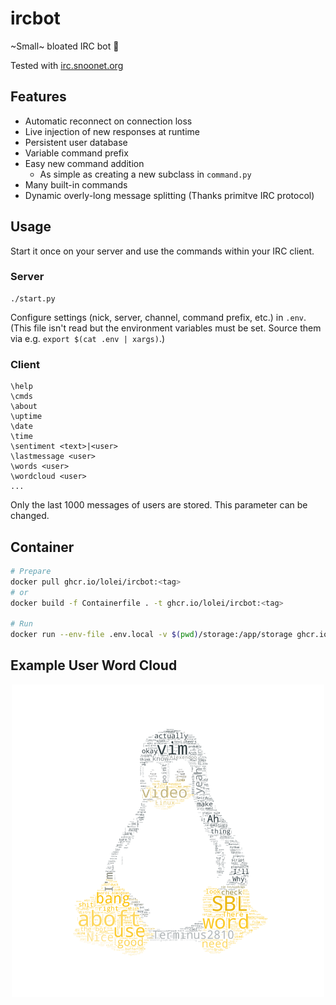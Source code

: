 # ircbot
~Small~ bloated IRC bot :robot:

Tested with [irc.snoonet.org](https://snoonet.org/)

## Features
* Automatic reconnect on connection loss
* Live injection of new responses at runtime
* Persistent user database
* Variable command prefix
* Easy new command addition
  * As simple as creating a new subclass in `command.py`
* Many built-in commands
* Dynamic overly-long message splitting (Thanks primitve IRC protocol)

## Usage
Start it once on your server and use the commands within your IRC client.  

### Server
```
./start.py
```
Configure settings (nick, server, channel, command prefix, etc.) in `.env`.  
(This file isn't read but the environment variables must be set. Source them via e.g. `export $(cat .env | xargs)`.)

### Client
```
\help
\cmds
\about
\uptime
\date
\time
\sentiment <text>|<user>
\lastmessage <user>
\words <user>
\wordcloud <user>
...
```
Only the last 1000 messages of users are stored. This parameter can be changed.

## Container
```sh
# Prepare
docker pull ghcr.io/lolei/ircbot:<tag>
# or
docker build -f Containerfile . -t ghcr.io/lolei/ircbot:<tag>

# Run
docker run --env-file .env.local -v $(pwd)/storage:/app/storage ghcr.io/lolei/ircbot:<tag>
```

## Example User Word Cloud
<p align="center">
  <img width="500" height="500" src="https://raw.githubusercontent.com/LoLei/ircbot/master/images/wctux.png">
</p>

